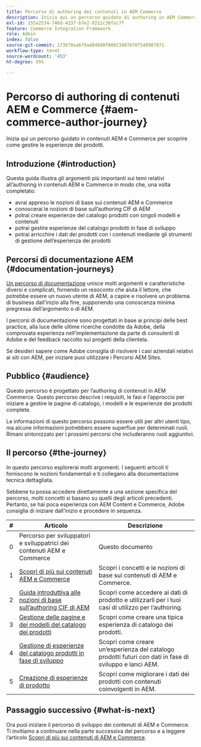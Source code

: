 ```yaml
---
title: Percorso di authoring dei contenuti in AEM Commerce
description: Inizia qui un percorso guidato di authoring in AEM Commerce
exl-id: 155a2534-746d-4237-b7e2-9212c36fac7f
feature: Commerce Integration Framework
role: Admin
index: false
source-git-commit: 173b70aa6f9ad848d0f80923407bf07540987071
workflow-type: tm+mt
source-wordcount: '453'
ht-degree: 95%

---
```


# Percorso di authoring di contenuti AEM e Commerce {#aem-commerce-author-journey}

Inizia qui un percorso guidato in contenuti AEM e Commerce per scoprire come gestire le esperienze dei prodotti.

## Introduzione {#introduction}

Questa guida illustra gli argomenti più importanti sui temi relativi all’authoring in contenuti AEM e Commerce in modo che, una volta completato:

* avrai appreso le nozioni di base sui contenuti AEM e Commerce
* conoscerai le nozioni di base sull’authoring CIF di AEM
* potrai creare esperienze del catalogo prodotti con singoli modelli e contenuti
* potrai gestire esperienze del catalogo prodotti in fase di sviluppo
* potrai arricchire i dati dei prodotti con i contenuti mediante gli strumenti di gestione dell’esperienza dei prodotti

## Percorsi di documentazione AEM {#documentation-journeys}

[Un percorso di documentazione](/help/journey-documentation/documentation-journeys.md) unisce molti argomenti e caratteristiche diversi e complicati, fornendo un resoconto che aiuta il lettore, che potrebbe essere un nuovo utente di AEM, a capire e risolvere un problema di business dall’inizio alla fine, supponendo una conoscenza minima pregressa dell’argomento o di AEM.

I percorsi di documentazione sono progettati in base ai principi delle best practice, alla luce delle ultime ricerche condotte da Adobe, della comprovata esperienza nell’implementazione da parte di consulenti di Adobe e del feedback raccolto sui progetti della clientela.

Se desideri sapere come Adobe consiglia di risolvere i casi aziendali relativi ai siti con AEM, per iniziare puoi utilizzare i Percorsi AEM Sites.

## Pubblico {#audience}

Questo percorso è progettato per l’authoring di contenuti in AEM Commerce. Questo percorso descrive i requisiti, le fasi e l’approccio per iniziare a gestire le pagine di catalogo, i modelli e le esperienze dei prodotti complete.

Le informazioni di questo percorso possono essere utili per altri utenti tipo, ma alcune informazioni potrebbero essere superflue per determinati ruoli. Rimani sintonizzato per i prossimi percorsi che includeranno ruoli aggiuntivi.

## Il percorso {#the-journey}

In questo percorso esplorerai molti argomenti. I seguenti articoli ti forniscono le nozioni fondamentali e ti collegano alla documentazione tecnica dettagliata.

Sebbene tu possa accedere direttamente a una sezione specifica del percorso, molti concetti si basano su quelli degli articoli precedenti. Pertanto, se hai poca esperienza con AEM Content e Commerce, Adobe consiglia di iniziare dall’inizio e procedere in sequenza.

| # | Articolo | Descrizione |
|---|---|---|
| 0 | Percorso per sviluppatori e sviluppatrici dei contenuti AEM e Commerce | Questo documento |
| 1 | [Scopri di più sui contenuti AEM e Commerce](/help/commerce-cloud/introduction.md) | Scopri i concetti e le nozioni di base sui contenuti di AEM e Commerce. |
| 2 | [Guida introduttiva alle nozioni di base sull’authoring CIF di AEM](getting-started.md) | Scopri come accedere ai dati di prodotto e utilizzarli per i tuoi casi di utilizzo per l’authoring. |
| 3 | [Gestione delle pagine e dei modelli del catalogo dei prodotti](catalog-templates.md) | Scopri come creare una tipica esperienza di catalogo dei prodotti. |
| 4 | [Gestione di esperienze del catalogo prodotti in fase di sviluppo](staged-catalog.md) | Scopri come creare un’esperienza del catalogo prodotti futuri con dati in fase di sviluppo e lanci AEM. |
| 5 | [Creazione di esperienze di prodotto](product-experience-management.md) | Scopri come migliorare i dati dei prodotti con contenuti coinvolgenti in AEM. |

## Passaggio successivo {#what-is-next}

Ora puoi iniziare il percorso di sviluppo dei contenuti di AEM e Commerce. Ti invitiamo a continuare nella parte successiva del percorso e a leggere l’articolo [Scopri di più sui contenuti di AEM e Commerce](/help/commerce-cloud/introduction.md).
